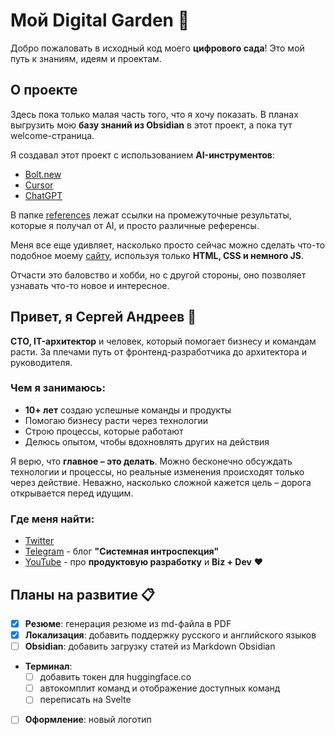 # Мой Digital Garden 🌱

Добро пожаловать в исходный код моего **цифрового сада**! Это мой путь к знаниям, идеям и проектам.

## О проекте

Здесь пока только малая часть того, что я хочу показать. В планах выгрузить мою **базу знаний из Obsidian** в этот проект, а пока тут welcome-страница.

Я создавал этот проект с использованием **AI-инструментов**:

- [Bolt.new](https://bolt.new)
- [Cursor](https://cursor.sh)
- [ChatGPT](https://chatgpt.com)

В папке [references](./references) лежат ссылки на промежуточные результаты, которые я получал от AI, и просто различные референсы.

Меня все еще удивляет, насколько просто сейчас можно сделать что-то подобное моему [сайту](https://dragorww.space), используя только **HTML, CSS и немного JS**.

Отчасти это баловство и хобби, но с другой стороны, оно позволяет узнавать что-то новое и интересное.

## Привет, я Сергей Андреев 👋

**CTO, IT-архитектор** и человек, который помогает бизнесу и командам расти. За плечами путь от фронтенд-разработчика до архитектора и руководителя.

### Чем я занимаюсь:

- **10+ лет** создаю успешные команды и продукты
- Помогаю бизнесу расти через технологии
- Строю процессы, которые работают
- Делюсь опытом, чтобы вдохновлять других на действия

Я верю, что **главное – это делать**. Можно бесконечно обсуждать технологии и процессы, но реальные изменения происходят только через действие. Неважно, насколько сложной кажется цель – дорога открывается перед идущим.

### Где меня найти:

- [Twitter](https://twitter.com/dragorww)
- [Telegram](https://t.me/AndreevSergey_IT) - блог **"Системная интроспекция"**
- [YouTube](https://www.youtube.com/@dragorww) - про **продуктовую разработку** и **Biz + Dev** ❤️

## Планы на развитие 📋

- [x] **Резюме**: генерация резюме из md-файла в PDF
- [x] **Локализация**: добавить поддержку русского и английского языков
- [ ] **Obsidian**: добавить загрузку статей из Markdown Obsidian
- **Терминал**:
  - [ ] добавить токен для huggingface.co
  - [ ] автокомплит команд и отображение доступных команд
  - [ ] переписать на Svelte
- [ ] **Оформление**: новый логотип
